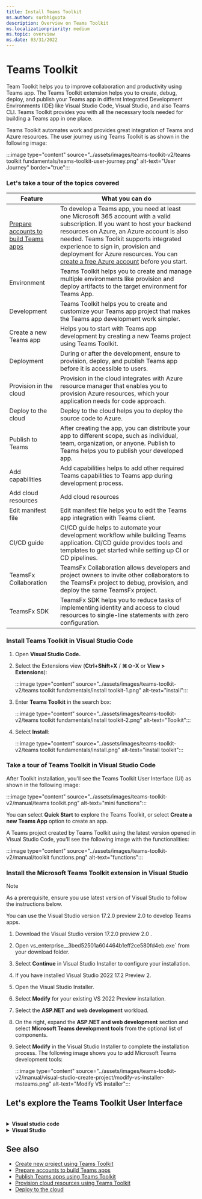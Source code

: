 ```yaml
---
title: Install Teams Toolkit
ms.author: surbhigupta
description: Overview on Teams Toolkit
ms.localizationpriority: medium
ms.topic: overview
ms.date: 03/31/2022
---
```


# Teams Toolkit

Team Toolkit helps you to improve collaboration and productivity using Teams app. The Teams Toolkit extension helps you to create, debug, deploy, and publish your Teams app in differnt Integrated Development Environments (IDE) like Visual Studio Code, Visual Studio, and also Teams CLI. Teams Toolkit provides you with all the necessary tools needed for building a Teams app in one place.

Teams Toolkit automates work and provides great integration of Teams and Azure resources. The user journey using Teams Toolkit is as shown in the following image:

:::image type="content" source="../assets/images/teams-toolkit-v2/teams toolkit fundamentals/teams-toolkit-user-journey.png" alt-text="User Journey" border="true":::

<!-- <br>**The Advantages of toolkit are:**

* Integrated identity
* Access to cloud storage
* Data from Microsoft Graph
* Azure and Microsoft 365 services with zero-configuration -->

### Let's take a tour of the topics covered

|Feature  |What you can do  |
|---------|---------|
|[Prepare accounts to build Teams apps](accounts.md)|To develop a Teams app, you need at least one Microsoft 365 account with a valid subscription. If you want to host your backend resources on Azure, an Azure account is also needed. Teams Toolkit supports integrated experience to sign in, provision and deployment for Azure resources. You can [create a free Azure account](https://azure.microsoft.com/free/) before you start.
|Environment| Teams Toolkit helps you to create and manage multiple environments like provision and deploy artifacts to the target environment for Teams App.|
|Development| Teams Toolkit helps you to create and customize your Teams app project that makes the Teams app development work simpler.|
|Create a new Teams app| Helps you to start with Teams app development by creating a new Teams project using Teams Toolkit.|
|Deployment| During or after the development, ensure to provision, deploy, and publish Teams app before it is accessible to users.      |
|Provision in the cloud |Provision in the cloud integrates with Azure resource manager that enables you to provision Azure resources, which your application needs for code approach.|
|Deploy to the cloud| Deploy to the cloud helps you to deploy the source code to Azure.      |
|Publish to Teams|After creating the app, you can distribute your app to different scope, such as individual, team, organization, or anyone. Publish to Teams helps you to publish your developed app. |
|Add capabilities |  Add capabilities helps to add other required Teams capabilities to Teams app during development process. |
|Add cloud resources| Add cloud resources |
|Edit manifest file| Edit manifest file helps you to edit the Teams app integration with Teams client. |
|CI/CD guide| CI/CD guide helps to automate your development workflow while building Teams application. CI/CD guide provides tools and templates to get started while setting up CI or CD pipelines.|
|TeamsFx Collaboration| TeamsFx Collaboration allows developers and project owners to invite other collaborators to the TeamsFx project to debug, provision, and deploy the same TeamsFx project.|
|TeamsFx SDK| TeamsFx SDK helps you to reduce tasks of implementing identity and access to cloud resources to single-line statements with zero configuration.|

<!-- ## Prerequisites

Install latest version of Teams Toolkit in Visual Studio Code and Visual Studio. -->

### Install Teams Toolkit in Visual Studio Code

1. Open **Visual Studio Code.**
1. Select the Extensions view (**Ctrl+Shift+X** / **⌘⇧-X** or **View > Extensions**):

   :::image type="content" source="../assets/images/teams-toolkit-v2/teams toolkit fundamentals/install toolkit-1.png" alt-text="install":::

1. Enter **Teams Toolkit** in the search box:

   :::image type="content" source="../assets/images/teams-toolkit-v2/teams toolkit fundamentals/install toolkit-2.png" alt-text="Toolkit":::

1. Select **Install**:
  
   :::image type="content" source="../assets/images/teams-toolkit-v2/teams toolkit fundamentals/install.png" alt-text="install toolkit":::

<!-- > [!TIP]
> You can install Teams Toolkit from [Visual Studio Code Marketplace](https://marketplace.visualstudio.com/items?itemName=TeamsDevApp.ms-teams-vscode-extension). -->

### Take a tour of Teams Toolkit in Visual Studio Code

After Toolkit installation, you'll see the Teams Toolkit User Interface (UI) as shown in the following image:

:::image type="content" source="../assets/images/teams-toolkit-v2/manual/teams toolkit.png" alt-text="mini functions":::

You can select **Quick Start** to explore the Teams Toolkit, or select **Create a new Teams App** option to create an app.

 A Teams project created by Teams Toolkit using the latest version opened in Visual Studio Code, you'll see the following image with the functionalities:

 :::image type="content" source="../assets/images/teams-toolkit-v2/manual/toolkit functions.png" alt-text="functions":::

### Install the Microsoft Teams Toolkit extension in Visual Studio

>[!NOTE]
> As a prerequisite, ensure you use latest version of Visual Studio to follow the instructions below.

You can use the Visual Studio version 17.2.0 preview 2.0 to develop Teams apps.

1. Download the Visual Studio version 17.2.0 preview 2.0 .
1. Open vs_enterprise__3bed52501a604464b1eff2ce580fd4eb.exe` from your download folder.
1. Select **Continue** in Visual Studio Installer to configure your installation.
1. If you have installed Visual Studio 2022 17.2 Preview 2.
2. Open the Visual Studio Installer.
3. Select **Modify** for your existing VS 2022 Preview installation.
4. Select the **ASP.NET and web development** workload.
5. On the right, expand the **ASP.NET and web development** section and select **Microsoft Teams development tools** from the optional list of components.
6. Select **Modify** in the Visual Studio Installer to complete the installation process. The following image shows you to add Microsoft Teams development tools:

   :::image type="content" source="../assets/images/teams-toolkit-v2/manual/visual-studio-create-project/modify-vs-installer-msteams.png" alt-text="Modify VS installer":::

## Let's explore the Teams Toolkit User Interface

<br>

<details>
<summary><b>Visual studio code</b></summary>

Add image/screentogif for over all GUI understanding

</details>

</details>

<details>
<summary><b>Visual Studio</b></summary>
<!-- 
|Features | Includes... | What you can do |
| --- | --- | --- |
| **Create a new project** | &nbsp; | &nbsp; |
| &nbsp; | Microsoft 365 account | Use your Microsoft 365 account with a valid E5 subscription for building your app. |
| &nbsp; | Azure account | Use your Azure account for deploying app on Azure. |
| **Configure you** | &nbsp; | &nbsp; |
| &nbsp; | Local | Deploy your app in the default local environment with local machine environment configurations. |
| &nbsp; | Dev | Deploy your app in the default dev environment with remote or cloud environment configurations. You can create more environments, as you need. |
| **Development** | &nbsp; | &nbsp; |
| &nbsp; | Create a new Teams app | Use the toolkit wizard to prepare project scaffolding for app development. |
| &nbsp; | View samples | Select any of Teams Toolkit's 12 sample apps. The toolkit downloads the app code from GitHub, and you can build the sample app. |
| &nbsp; | Add capabilities | Add other required Teams capabilities to Teams app during development process. |
| &nbsp; | Add cloud resources | Add optional cloud resources suitable for your app. |
| &nbsp; | Edit manifest file | Edit the Teams app integration with Teams client. |
| **Deployment** | &nbsp; | &nbsp; |
| &nbsp; | Provision in the cloud | Allocate Azure resources for your application. Teams Toolkit is integrated with Azure Resource Manager. |
| &nbsp; | Zip Teams metadata package | Create the app package that can be uploaded to Teams or Developer Portal. It contains the app manifest and app icons.  |
| &nbsp; | Deploy to the cloud | Deploy the source code to Azure. |
| &nbsp; | Publish to Teams | Publish your developed app and distribute it to scopes, such as personal, team, channel, or organization. |
| &nbsp; | Developer Portal for Teams | Use Developer Portal to configure and manage your Teams app. |
| &nbsp; | CI/CD guide | Automate your development workflow while building Teams application. | -->

</details>

<!-- ## Help and Feedback

You can select **Report issues on GitHub** in  Teams Toolkit to get **Quick support** from product expert. You can browse the issue before you create a new one, or visit [StackOverflow tag `teams-toolkit`](https://stackoverflow.com/questions/tagged/teams-toolkit) to submit feedback. -->

## See also

* [Create new project using Teams Toolkit](create-new-project.md)
* [Prepare accounts to build Teams apps](accounts.md)
* [Publish Teams apps using Teams Toolkit](publish-app.md)
* [Provision cloud resources using Teams Toolkit](provision-to-cloud.md)
* [Deploy to the cloud](deploy-to-cloud.md)

